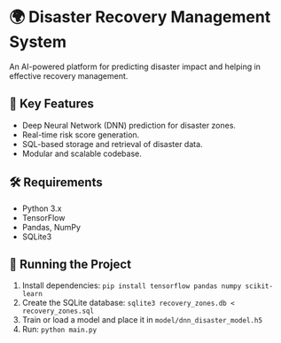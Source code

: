# 🌍 Disaster Recovery Management System

An AI-powered platform for predicting disaster impact and helping in effective recovery management.

## 🧠 Key Features
- Deep Neural Network (DNN) prediction for disaster zones.
- Real-time risk score generation.
- SQL-based storage and retrieval of disaster data.
- Modular and scalable codebase.

## 🛠 Requirements
- Python 3.x
- TensorFlow
- Pandas, NumPy
- SQLite3

## 🧪 Running the Project
1. Install dependencies: `pip install tensorflow pandas numpy scikit-learn`
2. Create the SQLite database: `sqlite3 recovery_zones.db < recovery_zones.sql`
3. Train or load a model and place it in `model/dnn_disaster_model.h5`
4. Run: `python main.py`

